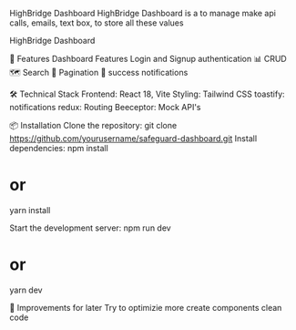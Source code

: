 HighBridge Dashboard
HighBridge Dashboard is a to manage make api calls, emails, text box, to store all these values

HighBridge Dashboard

🚀 Features
Dashboard Features
Login and Signup authentication
📊 CRUD
🗺️ Search
📱 Pagination
🔔 success notifications

🛠️ Technical Stack
Frontend: React 18, Vite
Styling: Tailwind CSS
toastify: notifications
redux: Routing
Beeceptor: Mock API's

📦 Installation
Clone the repository:
git clone https://github.com/yourusername/safeguard-dashboard.git
Install dependencies:
npm install
# or
yarn install

Start the development server:
npm run dev
# or
yarn dev

🌟 Improvements for later
Try to optimizie more
create components
clean code
